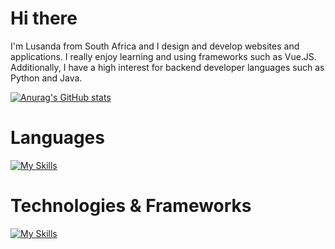 # Hi there 
I'm Lusanda from South Africa and I design and develop websites and applications. I really enjoy learning and using frameworks such as Vue.JS. Additionally, I have a high interest for backend developer languages such as Python and Java. 

[![Anurag's GitHub stats](https://github-readme-stats.vercel.app/api?username=LusandaTsilana)](https://github.com/anuraghazra/github-readme-stats)
<br>
<h1>Languages</h1>

[![My Skills](https://skillicons.dev/icons?i=html,css,javascript,java,python&perline=5)](https://skillicons.dev)

<h1>Technologies & Frameworks</h1>

[![My Skills](https://skillicons.dev/icons?i=nodejs,vuejs,bootstrap,figma&perline=5)](https://skillicons.dev)
